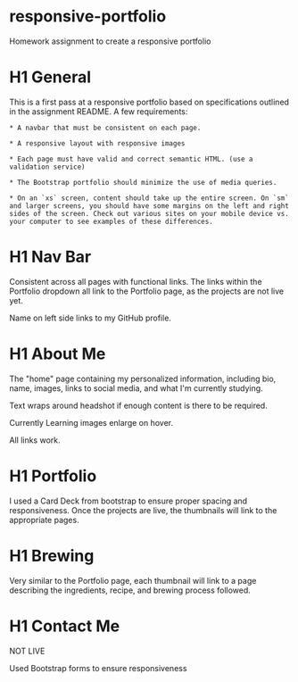 # responsive-portfolio

Homework assignment to create a responsive portfolio

# H1 General

This is a first pass at a responsive portfolio based on specifications outlined in the assignment README. A few requirements:

    * A navbar that must be consistent on each page.

    * A responsive layout with responsive images

    * Each page must have valid and correct semantic HTML. (use a validation service)

    * The Bootstrap portfolio should minimize the use of media queries.

    * On an `xs` screen, content should take up the entire screen. On `sm` and larger screens, you should have some margins on the left and right sides of the screen. Check out various sites on your mobile device vs. your computer to see examples of these differences.

# H1 Nav Bar

Consistent across all pages with functional links. The links within the Portfolio dropdown all link to the Portfolio page, as the projects are not live yet.

Name on left side links to my GitHub profile.

# H1 About Me

The "home" page containing my personalized information, including bio, name, images, links to social media, and what I'm currently studying.

Text wraps around headshot if enough content is there to be required.

Currently Learning images enlarge on hover.

All links work.

# H1 Portfolio

I used a Card Deck from bootstrap to ensure proper spacing and responsiveness. Once the projects are live, the thumbnails will link to the appropriate pages.

# H1 Brewing

Very similar to the Portfolio page, each thumbnail will link to a page describing the ingredients, recipe, and brewing process followed.

# H1 Contact Me

NOT LIVE

Used Bootstrap forms to ensure responsiveness
